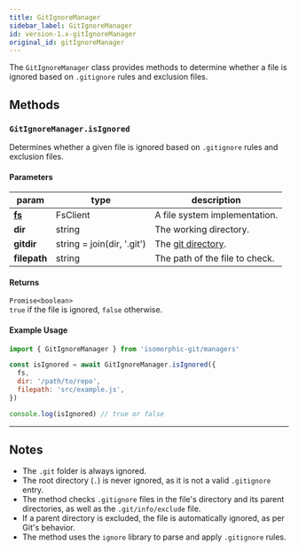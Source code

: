 ```yaml
---
title: GitIgnoreManager
sidebar_label: GitIgnoreManager
id: version-1.x-gitIgnoreManager
original_id: gitIgnoreManager
---
```


The `GitIgnoreManager` class provides methods to determine whether a file is ignored based on `.gitignore` rules and exclusion files.

## Methods

### `GitIgnoreManager.isIgnored`

Determines whether a given file is ignored based on `.gitignore` rules and exclusion files.

#### Parameters

| param          | type                       | description                            |
| -------------- | -------------------------- | -------------------------------------- |
| [**fs**](./fs) | FsClient                   | A file system implementation.          |
| **dir**        | string                     | The working directory.                 |
| **gitdir**     | string = join(dir, '.git') | The [git directory](dir-vs-gitdir.md). |
| **filepath**   | string                     | The path of the file to check.         |

#### Returns

`Promise<boolean>`  
`true` if the file is ignored, `false` otherwise.

#### Example Usage

```js live
import { GitIgnoreManager } from 'isomorphic-git/managers'

const isIgnored = await GitIgnoreManager.isIgnored({
  fs,
  dir: '/path/to/repo',
  filepath: 'src/example.js',
})

console.log(isIgnored) // true or false
```

---

## Notes

- The `.git` folder is always ignored.
- The root directory (`.`) is never ignored, as it is not a valid `.gitignore` entry.
- The method checks `.gitignore` files in the file's directory and its parent directories, as well as the `.git/info/exclude` file.
- If a parent directory is excluded, the file is automatically ignored, as per Git's behavior.
- The method uses the `ignore` library to parse and apply `.gitignore` rules.

<script>
(function rewriteEditLink() {
  const el = document.querySelector('a.edit-page-link.button');
  if (el) {
    el.href = 'https://github.com/isomorphic-git/isomorphic-
  }
})();
</script>
